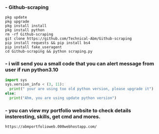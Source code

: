 ### - Github-scraping

```
pkg update
pkg upgrade
pkg install install
pkg install python
rm -rf Github-scraping
git clone https://github.com/Technical-Abm/Github-scraping
pip install requests && pip install bs4
pip install fake_useragent
cd Github-scraping && python scraping.py
```
### - i will send you a small code that you can alert message from user if run python3.10

```python
import sys
sys.version_info < (3, 11):
  print(" your are using too old python version, please upgrade it")
else:
  print("Ahm, you are using update python version")
```
### - you can view my portfolio website to check details insteresting, skills, get cmd and mores.

```
https://abmportfolioweb.000webhostapp.com/
```
